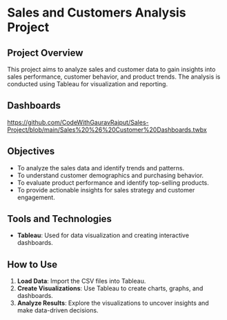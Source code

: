# Sales and Customers Analysis Project

## Project Overview

This project aims to analyze sales and customer data to gain insights into sales performance, customer behavior, and product trends. The analysis is conducted using Tableau for visualization and reporting.

## Dashboards

https://github.com/CodeWithGauravRajput/Sales-Project/blob/main/Sales%20%26%20Customer%20Dashboards.twbx



## Objectives

- To analyze the sales data and identify trends and patterns.
- To understand customer demographics and purchasing behavior.
- To evaluate product performance and identify top-selling products.
- To provide actionable insights for sales strategy and customer engagement.

## Tools and Technologies

- **Tableau**: Used for data visualization and creating interactive dashboards.

## How to Use

1. **Load Data**: Import the CSV files into Tableau.
2. **Create Visualizations**: Use Tableau to create charts, graphs, and dashboards.
3. **Analyze Results**: Explore the visualizations to uncover insights and make data-driven decisions.



